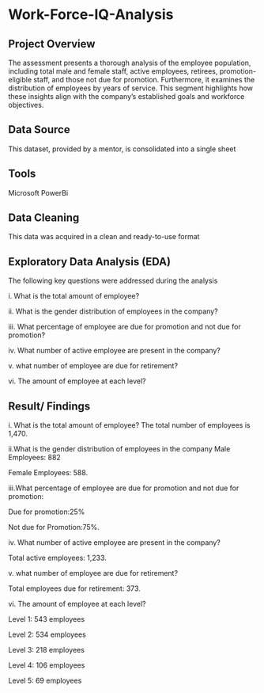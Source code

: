 # Work-Force-IQ-Analysis

##  Project Overview

The assessment presents a thorough analysis of the employee population, including total male and female staff, active employees, retirees, promotion-eligible staff, and those not due for promotion. Furthermore, it examines the distribution of employees by years of service. This segment highlights how these insights align with the company’s established goals and workforce objectives.

## Data Source

This dataset, provided by a mentor, is consolidated into a single sheet

## Tools

Microsoft PowerBi

## Data Cleaning

This data was acquired in a clean and ready-to-use format

## Exploratory Data Analysis (EDA)

The following key questions were addressed during the analysis

i. What is the total amount of employee?

ii. What is the gender distribution of employees in the company?

iii. What percentage of employee are due for promotion and not due for promotion?

iv. What number of active employee are present in the company?

v. what number of employee are due for retirement?

vi. The amount of employee at each level?

## Result/ Findings

i. What is the total amount of employee?
The total number of employees is 1,470.


ii.What is the gender distribution of employees in the company
Male Employees: 882

Female Employees: 588.

iii.What percentage of employee are due for promotion and not due for promotion:

Due for promotion:25%

Not due for Promotion:75%.

iv. What number of active employee are present in the company?

Total active employees: 1,233.

v. what number of employee are due for retirement?

Total employees due for retirement: 373.

vi. The amount of employee at each level?

Level 1: 543 employees

Level 2: 534 employees

Level 3: 218 employees

Level 4: 106 employees

Level 5: 69 employees
